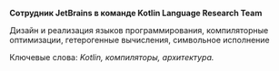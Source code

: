 **Сотрудник JetBrains в команде Kotlin Language Research Team**

Дизайн и реализация языков программирования, компиляторные оптимизации, гетерогенные вычисления, символьное исполнение

Ключевые слова: *Kotlin, компиляторы, архитектура.*